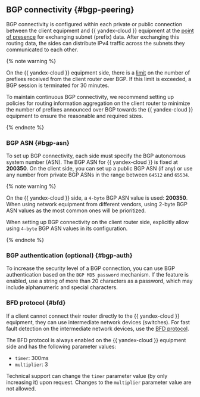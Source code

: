 ## BGP connectivity {#bgp-peering}

BGP connectivity is configured within each private or public connection between the client equipment and {{ yandex-cloud }} equipment at the [point of presence](../../interconnect/concepts/pops.md) for exchanging subnet (prefix) data. After exchanging this routing data, the sides can distribute IPv4 traffic across the subnets they communicated to each other.

{% note warning %}

On the {{ yandex-cloud }} equipment side, there is a [limit](../../interconnect/concepts/limits.md#interconnect-limits) on the number of prefixes received from the client router over BGP.
If this limit is exceeded, a BGP session is terminated for 30 minutes.

To maintain continuous BGP connectivity, we recommend setting up policies for routing information aggregation on the client router to minimize the number of prefixes announced over BGP towards the {{ yandex-cloud }} equipment to ensure the reasonable and required sizes.

{% endnote %}

### BGP ASN {#bgp-asn}

To set up BGP connectivity, each side must specify the BGP autonomous system number (ASN). The BGP ASN for {{ yandex-cloud }} is fixed at **200350**.
On the client side, you can set up a public BGP ASN (if any) or use any number from private BGP ASNs in the range between `64512` and `65534`.

{% note warning %}

On the {{ yandex-cloud }} side, a `4-byte` BGP ASN value is used: **200350**. When using network equipment from different vendors, using 2-byte BGP ASN values as the most common ones will be prioritized.

When setting up BGP connectivity on the client router side, explicitly allow using `4-byte` BGP ASN values in its configuration.

{% endnote %}

### BGP authentication (optional) {#bgp-auth}
To increase the security level of a BGP connection, you can use BGP authentication based on the `BGP MD5 password` mechanism. If the feature is enabled, use a string of more than 20 characters as a password, which may include alphanumeric and special characters.

### BFD protocol {#bfd}

If a client cannot connect their router directly to the {{ yandex-cloud }} equipment, they can use intermediate network devices (switches). For fast fault detection on the intermediate network devices, use the [BFD protocol](https://en.wikipedia.org/wiki/Bidirectional_Forwarding_Detection).

The BFD protocol is always enabled on the {{ yandex-cloud }} equipment side and has the following parameter values:
* `timer`: 300ms
* `multiplier`: 3

Technical support can change the `timer` parameter value (by only increasing it) upon request. Changes to the `multiplier` parameter value are not allowed.

